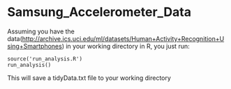 Samsung_Accelerometer_Data
==========================
Assuming you have the data(http://archive.ics.uci.edu/ml/datasets/Human+Activity+Recognition+Using+Smartphones) in your working directory in R, you just run:
  
    source('run_analysis.R')
    run_analysis()

This will save a tidyData.txt file to your working directory
